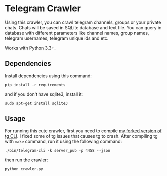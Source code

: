 # **Telegram Crawler** 


Using this crawler, you can crawl telegram channels, groups or your private chats. Chats will be saved in SQLite database and text file.
You can query in database with different parameters like channel names, group names, telegram usernames, telegram unique ids and etc.

Works with Python 3.3+.

## **Dependencies** ##
Install dependencies using this command:
```
pip install -r requirements
```
and if you don't have sqlite3, install it:
```
sudo apt-get install sqlite3
```

## **Usage** ##

For running this cute crawler, first you need to compile [my forked version of tg CLI](https://github.com/vhdmsm/tg). I fixed some of tg issues that causes tg to crash. After compiling tg with `make` command, run it using the following command:
```
./bin/telegram-cli -k server_pub -p 4458 --json
```

then run the crawler:
```
python crawler.py
```
